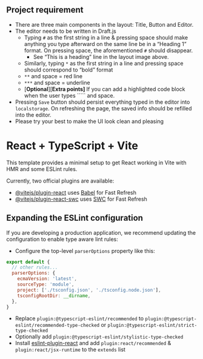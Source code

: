 ## Project requirement
- There are three main components in the layout: Title, Button and Editor.
- The editor needs to be written in Draft.js
    - Typing `#` as the first string in a line & pressing space should make anything you type afterward on the same line be in a “Heading 1” format. On pressing space, the aforementioned `#` should disappear.
        - See “This is a heading” line in the layout image above.
    - Similarly, typing `*` as the first string in a line and pressing space should correspond to “bold” format
    - `**` and space = red line
    - `***` and space = underline
    - [**Optional**][**Extra points]** If you can add a highlighted code block when the user types ````` and space.
- Pressing `Save` button should persist everything typed in the editor into `localstorage`. On refreshing the page,  the saved info should be refilled into the editor.
- Please try your best to make the UI look clean and pleasing

# React + TypeScript + Vite

This template provides a minimal setup to get React working in Vite with HMR and some ESLint rules.

Currently, two official plugins are available:

- [@vitejs/plugin-react](https://github.com/vitejs/vite-plugin-react/blob/main/packages/plugin-react/README.md) uses [Babel](https://babeljs.io/) for Fast Refresh
- [@vitejs/plugin-react-swc](https://github.com/vitejs/vite-plugin-react-swc) uses [SWC](https://swc.rs/) for Fast Refresh

## Expanding the ESLint configuration

If you are developing a production application, we recommend updating the configuration to enable type aware lint rules:

- Configure the top-level `parserOptions` property like this:

```js
export default {
  // other rules...
  parserOptions: {
    ecmaVersion: 'latest',
    sourceType: 'module',
    project: ['./tsconfig.json', './tsconfig.node.json'],
    tsconfigRootDir: __dirname,
  },
}
```

- Replace `plugin:@typescript-eslint/recommended` to `plugin:@typescript-eslint/recommended-type-checked` or `plugin:@typescript-eslint/strict-type-checked`
- Optionally add `plugin:@typescript-eslint/stylistic-type-checked`
- Install [eslint-plugin-react](https://github.com/jsx-eslint/eslint-plugin-react) and add `plugin:react/recommended` & `plugin:react/jsx-runtime` to the `extends` list
